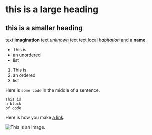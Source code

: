 # this is a large heading

## this is a smaller heading

text **imagination**
text *unknown*
text
text local *habitation* and a **name**.

- This is
- an unordered
- list

1. This is 
2. an ordered
3. list

Here is `some code` in the middle of a sentence.

```
This is
a block
of code
```

Here is how you make [a link](https://www.wikipedia.org/).

![This is an image.](https://github.com/yihui/xaringan/releases/download/v0.0.2/karl-moustache.jpg)


